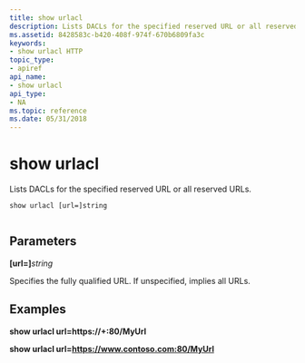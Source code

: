 ```yaml
---
title: show urlacl
description: Lists DACLs for the specified reserved URL or all reserved URLs.
ms.assetid: 8428583c-b420-408f-974f-670b6809fa3c
keywords:
- show urlacl HTTP
topic_type:
- apiref
api_name:
- show urlacl
api_type:
- NA
ms.topic: reference
ms.date: 05/31/2018
---
```


# show urlacl

Lists DACLs for the specified reserved URL or all reserved URLs.

``` syntax
show urlacl [url=]string
 
```

## Parameters

__\[url=\]__*string*

Specifies the fully qualified URL. If unspecified, implies all URLs.


## Examples

**show urlacl url=https://+:80/MyUrl**

**show urlacl url=https://www.contoso.com:80/MyUrl**

 

 




